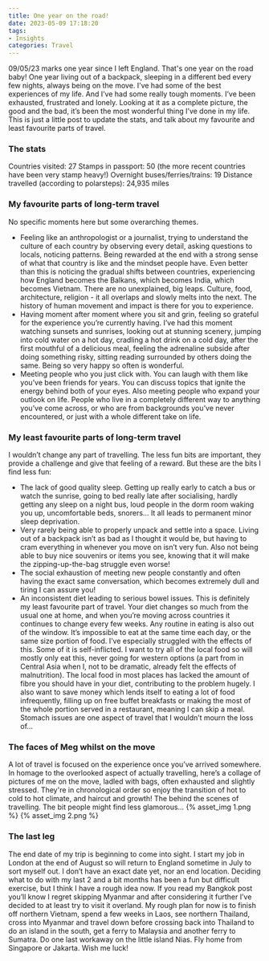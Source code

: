 ```yaml
---
title: One year on the road!
date: 2023-05-09 17:18:20
tags:
- Insights
categories: Travel
---
```

09/05/23 marks one year since I left England. That's one year on the road baby! One year living out of a backpack, sleeping in a different bed every few nights, always being on the move. I’ve had some of the best experiences of my life. And I’ve had some really tough moments. I’ve been exhausted, frustrated and lonely. Looking at it as a complete picture, the good and the bad, it’s been the most wonderful thing I’ve done in my life. This is just a little post to update the stats, and talk about my favourite and least favourite parts of travel.

### The stats

Countries visited: 27
Stamps in passport: 50 (the more recent countries have been very stamp heavy!)
Overnight buses/ferries/trains: 19
Distance travelled (according to polarsteps): 24,935 miles

### My favourite parts of long-term travel

No specific moments here but some overarching themes.

- Feeling like an anthropologist or a journalist, trying to understand the culture of each country by observing every detail, asking questions to locals, noticing patterns. Being rewarded at the end with a strong sense of what that country is like and the mindset people have. Even better than this is noticing the gradual shifts between countries, experiencing how England becomes the Balkans, which becomes India, which becomes Vietnam. There are no unexplained, big leaps. Culture, food, architecture, religion - it all overlaps and slowly melts into the next. The history of human movement and impact is there for you to experience.
- Having moment after moment where you sit and grin, feeling so grateful for the experience you’re currently having. I’ve had this moment watching sunsets and sunrises, looking out at stunning scenery, jumping into cold water on a hot day, cradling a hot drink on a cold day, after the first mouthful of a delicious meal, feeling the adrenaline subside after doing something risky, sitting reading surrounded by others doing the same. Being so very happy so often is wonderful.
- Meeting people who you just click with. You can laugh with them like you’ve been friends for years. You can discuss topics that ignite the energy behind both of your eyes. Also meeting people who expand your outlook on life. People who live in a completely different way to anything you’ve come across, or who are from backgrounds you’ve never encountered, or just with a whole different take on life.

### My least favourite parts of long-term travel

I wouldn’t change any part of travelling. The less fun bits are important, they provide a challenge and give that feeling of a reward. But these are the bits I find less fun:

- The lack of good quality sleep. Getting up really early to catch a bus or watch the sunrise, going to bed really late after socialising, hardly getting any sleep on a night bus, loud people in the dorm room waking you up, uncomfortable beds, snorers… It all leads to permanent minor sleep deprivation.
- Very rarely being able to properly unpack and settle into a space. Living out of a backpack isn’t as bad as I thought it would be, but having to cram everything in whenever you move on isn’t very fun. Also not being able to buy nice souvenirs or items you see, knowing that it will make the zipping-up-the-bag struggle even worse!
- The social exhaustion of meeting new people constantly and often having the exact same conversation, which becomes extremely dull and tiring I can assure you!
- An inconsistent diet leading to serious bowel issues. This is definitely my least favourite part of travel. Your diet changes so much from the usual one at home, and when you’re moving across countries it continues to change every few weeks. Any routine in eating is also out of the window. It’s impossible to eat at the same time each day, or the same size portion of food. I’ve especially struggled with the effects of this. Some of it is self-inflicted. I want to try all of the local food so will mostly only eat this, never going for western options (a part from in Central Asia when I, not to be dramatic, already felt the effects of malnutrition). The local food in most places has lacked the amount of fibre you should have in your diet, contributing to the problem hugely. I also want to save money which lends itself to eating a lot of food infrequently, filling up on free buffet breakfasts or making the most of the whole portion served in a restaurant, meaning I can skip a meal. Stomach issues are one aspect of travel that I wouldn’t mourn the loss of…

### The faces of Meg whilst on the move

A lot of travel is focused on the experience once you’ve arrived somewhere. In homage to the overlooked aspect of actually travelling, here’s a collage of pictures of me on the move, ladled with bags, often exhausted and slightly stressed. They're in chronological order so enjoy the transition of hot to cold to hot climate, and haircut and growth! The behind the scenes of travelling. The bit people might find less glamorous…
{% asset_img 1.png %}
{% asset_img 2.png %}

### The last leg

The end date of my trip is beginning to come into sight. I start my job in London at the end of August so will return to England sometime in July to sort myself out. I don’t have an exact date yet, nor an end location. Deciding what to do with my last 2 and a bit months has been a fun but difficult exercise, but I think I have a rough idea now. If you read my Bangkok post you’ll know I regret skipping Myanmar and after considering it further I’ve decided to at least try to visit it overland. My rough plan for now is to finish off northern Vietnam, spend a few weeks in Laos, see northern Thailand, cross into Myanmar and travel down before crossing back into Thailand to do an island in the south, get a ferry to Malaysia and another ferry to Sumatra. Do one last workaway on the little island Nias. Fly home from Singapore or Jakarta. Wish me luck!